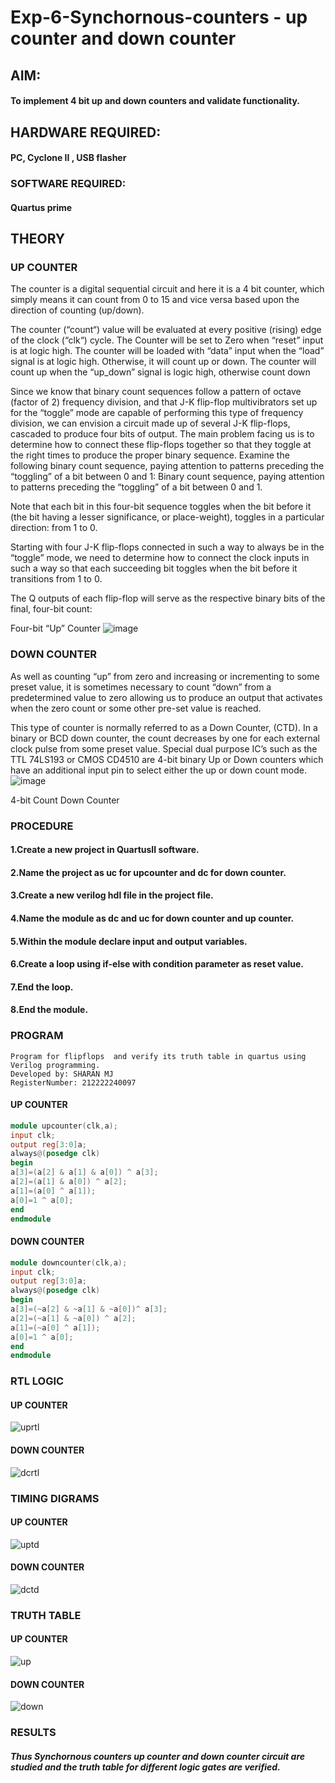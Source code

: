 # Exp-6-Synchornous-counters - up counter and down counter 
## AIM:
#### To implement 4 bit up and down counters and validate  functionality.
## HARDWARE REQUIRED: 
####  PC, Cyclone II , USB flasher
### SOFTWARE REQUIRED:  
#### Quartus prime
## THEORY 

### UP COUNTER 
The counter is a digital sequential circuit and here it is a 4 bit counter, which simply means it can count from 0 to 15 and vice versa based upon the direction of counting (up/down). 

The counter (“count“) value will be evaluated at every positive (rising) edge of the clock (“clk“) cycle.
The Counter will be set to Zero when “reset” input is at logic high.
The counter will be loaded with “data” input when the “load” signal is at logic high. Otherwise, it will count up or down.
The counter will count up when the “up_down” signal is logic high, otherwise count down

Since we know that binary count sequences follow a pattern of octave (factor of 2) frequency division, and that J-K flip-flop multivibrators set up for the “toggle” mode are capable of performing this type of frequency division, we can envision a circuit made up of several J-K flip-flops, cascaded to produce four bits of output.
The main problem facing us is to determine how to connect these flip-flops together so that they toggle at the right times to produce the proper binary sequence.
Examine the following binary count sequence, paying attention to patterns preceding the “toggling” of a bit between 0 and 1:
Binary count sequence, paying attention to patterns preceding the “toggling” of a bit between 0 and 1.

Note that each bit in this four-bit sequence toggles when the bit before it (the bit having a lesser significance, or place-weight), toggles in a particular direction: from 1 to 0.



 
 

Starting with four J-K flip-flops connected in such a way to always be in the “toggle” mode, we need to determine how to connect the clock inputs in such a way so that each succeeding bit toggles when the bit before it transitions from 1 to 0.

The Q outputs of each flip-flop will serve as the respective binary bits of the final, four-bit count:

 
 

Four-bit “Up” Counter
![image](https://user-images.githubusercontent.com/36288975/169644758-b2f4339d-9532-40c5-af40-8f4f8c942e2c.png)



### DOWN COUNTER 

As well as counting “up” from zero and increasing or incrementing to some preset value, it is sometimes necessary to count “down” from a predetermined value to zero allowing us to produce an output that activates when the zero count or some other pre-set value is reached.

This type of counter is normally referred to as a Down Counter, (CTD). In a binary or BCD down counter, the count decreases by one for each external clock pulse from some preset value. Special dual purpose IC’s such as the TTL 74LS193 or CMOS CD4510 are 4-bit binary Up or Down counters which have an additional input pin to select either the up or down count mode.
![image](https://user-images.githubusercontent.com/36288975/169644844-1a14e123-7228-4ed8-81a9-eb937dff4ac8.png)


4-bit Count Down Counter
###  PROCEDURE
#### 1.Create a new project in QuartusII software. 
#### 2.Name the project as uc for upcounter and dc for down counter. 
#### 3.Create a new verilog hdl file in the project file. 
#### 4.Name the module as dc and uc for down counter and up counter.
#### 5.Within the module declare input and output variables.
#### 6.Create a loop using if-else with condition parameter as reset value. 
#### 7.End the loop.
#### 8.End the module.



### PROGRAM 
```
Program for flipflops  and verify its truth table in quartus using Verilog programming.
Developed by: SHARAN MJ
RegisterNumber: 212222240097 
```
#### UP COUNTER 
```verilog
module upcounter(clk,a);
input clk;
output reg[3:0]a;
always@(posedge clk)
begin
a[3]=(a[2] & a[1] & a[0]) ^ a[3];
a[2]=(a[1] & a[0]) ^ a[2];
a[1]=(a[0] ^ a[1]);
a[0]=1 ^ a[0];
end
endmodule
```
#### DOWN COUNTER 
```verilog
module downcounter(clk,a);
input clk;
output reg[3:0]a;
always@(posedge clk)
begin
a[3]=(~a[2] & ~a[1] & ~a[0])^ a[3];
a[2]=(~a[1] & ~a[0]) ^ a[2];
a[1]=(~a[0] ^ a[1]);
a[0]=1 ^ a[0];
end
endmodule
```

### RTL LOGIC

#### UP COUNTER 
![uprtl](https://github.com/nevil-ferdin/Exp-7-Synchornous-counters-/assets/115524975/10c72f0c-8af3-4070-8670-5032fdab64d2)

#### DOWN COUNTER 

![dcrtl](https://github.com/nevil-ferdin/Exp-7-Synchornous-counters-/assets/115524975/d86bebea-b116-4d96-85e2-3ba8cd082e42)



### TIMING DIGRAMS

#### UP COUNTER 
![uptd](https://github.com/nevil-ferdin/Exp-7-Synchornous-counters-/assets/115524975/a7e882cc-c146-4e5f-abf2-f35feb4ebeee)


#### DOWN COUNTER 

![dctd](https://github.com/nevil-ferdin/Exp-7-Synchornous-counters-/assets/115524975/e86c3d7e-3bd5-408c-b1dd-3e9268a5c9f8)




### TRUTH TABLE 

#### UP COUNTER 
![up](https://github.com/nevil-ferdin/Exp-7-Synchornous-counters-/assets/115524975/d8009088-8189-4cc6-a832-8f2074241fb3)


#### DOWN COUNTER
![down](https://github.com/nevil-ferdin/Exp-7-Synchornous-counters-/assets/115524975/cdd6a394-3be7-411a-8ff2-48a9cbdd9ecc)





### RESULTS 
##### Thus Synchornous counters up counter and down counter circuit are studied and the truth table for different logic gates are verified.

